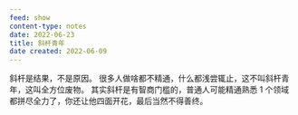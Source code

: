 ```yaml
---
feed: show
content-type: notes
date: 2022-06-23
title: 斜杆青年
date created: 2022-06-09
---
```

斜杆是结果，不是原因。
很多人做啥都不精通，什么都浅尝辄止，这不叫斜杆青年，这叫全方位废物。
其实斜杆是有智商门槛的，普通人可能精通熟悉 1 个领域都拼尽全力了，你还让他四面开花，最后当然不得善终。
